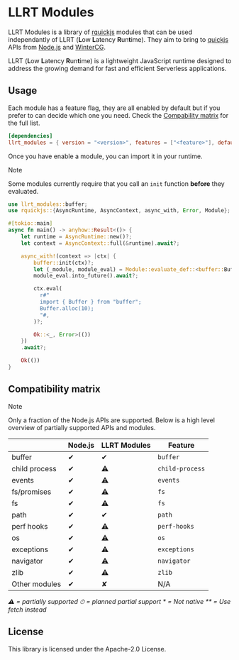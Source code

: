 # LLRT Modules

LLRT Modules is a library of [rquickjs](https://github.com/DelSkayn/rquickjs) modules that can be used independantly of LLRT (**L**ow **L**atency **R**un**t**ime). They aim to bring to [quickjs](https://bellard.org/quickjs/) APIs from [Node.js](https://nodejs.org/) and [WinterCG](https://wintercg.org/).

LLRT (**L**ow **L**atency **R**un**t**ime) is a lightweight JavaScript runtime designed to address the growing demand for fast and efficient Serverless applications.

## Usage

Each module has a feature flag, they are all enabled by default but if you prefer to can decide which one you need.
Check the [Compability matrix](#compatibility-matrix) for the full list.

```toml
[dependencies]
llrt_modules = { version = "<version>", features = ["<feature>"], default-features = false }
```

Once you have enable a module, you can import it in your runtime.

> [!NOTE]
> Some modules currently require that you call an `init` function **before** they evaluated.

```rust
use llrt_modules::buffer;
use rquickjs::{AsyncRuntime, AsyncContext, async_with, Error, Module};

#[tokio::main]
async fn main() -> anyhow::Result<()> {
    let runtime = AsyncRuntime::new()?;
    let context = AsyncContext::full(&runtime).await?;

    async_with!(context => |ctx| {
        buffer::init(ctx)?;
        let (_module, module_eval) = Module::evaluate_def::<buffer::BufferModule, _>(ctx.clone(), "buffer")?;
        module_eval.into_future().await?;

        ctx.eval(
          r#"
          import { Buffer } from "buffer";
          Buffer.alloc(10);
          "#,
        )?;

        Ok::<_, Error>(())
    })
    .await?;

    Ok(())
}
```

## Compatibility matrix

> [!NOTE]
> Only a fraction of the Node.js APIs are supported. Below is a high level overview of partially supported APIs and modules.

|               | Node.js | LLRT Modules | Feature         |
| ------------- | ------- | ------------ | --------------- |
| buffer        | ✔︎     | ✔︎️         | `buffer`        |
| child process | ✔︎     | ⚠️           | `child-process` |
| events        | ✔︎     | ⚠️           | `events`        |
| fs/promises   | ✔︎     | ⚠️           | `fs`            |
| fs            | ✔︎     | ⚠️           | `fs`            |
| path          | ✔︎     | ✔︎          | `path`          |
| perf hooks    | ✔︎     | ⚠️           | `perf-hooks`    |
| os            | ✔︎     | ⚠️           | `os`            |
| exceptions    | ✔︎     | ⚠️           | `exceptions`    |
| navigator     | ✔︎     | ⚠️           | `navigator`     |
| zlib          | ✔︎     | ⚠️           | `zlib`          |
| Other modules | ✔︎     | ✘            | N/A             |

_⚠️ = partially supported_
_⏱ = planned partial support_
_\* = Not native_
_\*\* = Use fetch instead_

## License

This library is licensed under the Apache-2.0 License.
